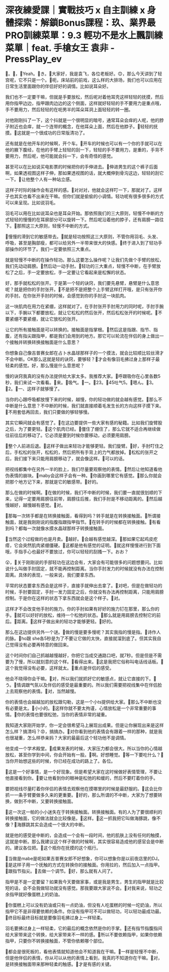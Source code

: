 # 深夜練愛課｜實戰技巧 x 自主訓練 x 身體探索：解鎖Bonus課程：玖、業界最PRO訓練菜單：9.3 輕功不是水上飄訓練菜單｜feat. 手槍女王 袁非 - PressPlay_ev

🎼。🎼，🎼Yeah。🎼き。🎼大家好，我是袁飞，各位老板好。😊，那么今天讲到了轻宫呢，它不只是一个。🎼呃，床站前的前戏，这么样的大排场，我们也可以应用在日常生活里面跟你的伴侣好好的调情。比如说耳朵好。

我们也不一定要干嘛，但就是手要放松，然后呢对着他耳壳这样轻轻的抚摸，然后用你指甲边边，指甲跟肉边边的这个侧面，这样就好轻轻的手不要用力是重点哦，手不要用力，然后轻轻的在呃男半的耳朵耳洞上面轻轻的转一圈。

对他刚刚抖了一下，这个抖就是一个很明显的暗号，通常耳朵会痒的人呢，他的脖子附近也会痒，就一个连带的概念，在他耳朵上面，然后在他脖子。🎼轻轻的抚摸。🎼这就是一个很成功的日常版清功了。

还有就是在他开车的时候啊，开个车。🎼开车的时候也可以有一个你的手就可以在他的腋下腹经，在他的手臂上轻轻的刮一下，轻轻的手不要用力，是重的，手背不要用力，然后呢，他可能就会抖一下，会有奇怪的感觉。

甚至可以在比如说买电影票的时候把你的手伸进去。🎼伸进男生的这个裤子后面啊，如果透视图这样子伸，那如果透视图的话，就大概伸到骨沟这边，轻轻的刮它一下。🎼让他整个人有一种站立感。

这样子时际的操作会有这样的感。🎼对对对，他就会这样叮一下，那就对了。这样子也其实也看不出来在干嘛。但你们就是偷偷的小调情。轻功呢有很多很多的方式可以来呈现。比如说羽毛。

羽毛可以用在比如说耳朵也是耳朵开始。那依照我们的三大原则，轻慢不中断的方式轻轻的慢慢的在耳廓部分可以旋转一下。然后呢沿着他的脖子，还有肩膀一路往下。🎼那照这三大原则，轻慢不中断的方式。

🎼慢慢的滑到它的敏感带去。🎼就是轻功按照这三大原则，不管你用羽毛、头发、呼吸，甚至是胸部瘦，都可以给另外一半带来很大的快感。🎼终于进入到了轻功手部操作的环节了。我们一定要依照三大重点。

就是轻慢不中断的在操作轻功。那么这要怎么操作呢？让我们先做个手臂的放松，我们先动动肩膀。🎼然后动一动手肘。🎼轻功的三大重点，轻慢不中断，在手臂放松了之后，手一定要放松，手一定要让它看起来是松懈的状态。

好，那手就松松的张开。于是第一个轻的诀窍，我们要先悬臂，悬臂是什么意思呢？就是把你的手肘张开。🎼不是把不是把整个上手臂这样打开哦，是只有张开你的手肘。在你张开手肘的时候，会感觉到你的手肘这一块肌肉。

这一块肌肉在用力在紧绷，这样就对了。在手肘张开手肘用力的同时呢，手肘手腕以下，手腕以下都要放松，就让它松松的然后张开，然后松松张开的时候呢。🎼不要紧绷不要紧绷，就让它放松的张开。

让它的所有接触面是可以转换的。接触面是指掌根。🎼然后这是指跟、指节、指腹，还有指尖跟指甲，都是我们会用到的地方。那它可以轮流在伴侣的身上做出一个接触并转换转换接触面是什么意思？

你想象自己像吉普赛女郎在占卜水晶球那样子的一个摸法，就会比较顺比较丝滑才不会中断。OK那么这就是轻的诀窍，要够轻？🎼才会有像羽毛拂过身上那样子最轻柔的感觉。好，那么慢是什么意思呢？

慢的诀窍我真的没有办法提供给大家太多。我推荐大家。🎼呼跟吸你在心里各数5秒，我们来试一次看看。🎼来。🎼吸气。🎼一。🎼23。🎼45吐气5。🎼嗯ん。🎼3。🎼2。🎼一、这样子就够慢了。

当你的心跟呼吸都放慢下来的时候，越慢，你的轻功做的就会越有感觉。🎼那么不中断是什么意思？不中断的时候，我们就直接顺着毛发生长的方向这样子摸下来。🎼不用套低再回去，我们只要做的够轻够慢。

其实它瞬间就会有感觉了。🎼在这边要提供一些大家有感的秘籍。比如我们旋臂股之后，为了要更轻。🎼这个肌肉已经。🎼僵住了绷住了，那么它就不适合再继续做往前往后的移动了。它必须是要到时候你要移动，必须要用肩膀。

🎼整个人前进后退。🎼这样子做出来轻功才能够更轻。我们旋臂。🎼好，手肘叮住之后，手松松的张开，松松的，然后把所有手背上的力气都放掉。🎼松松的张开之后，我们接下来只能用肩膀移动了，就会像这样。🎼可以的话。

把视线都集中在另外一半的脸上，我们尽量要观察他的表情。🎼然后让他知道看他伪表情的崩块。🎼maby会这样子会有一种。🎼你画到哪里它有感觉。🎼那么你就会把那个地方记下来，那就是它的敏感带。🎼好的。

那么在做的时候啊。🎼在做的时候，我们不中断的时候，我们要一直就很划顺的下来，记得一定要用肩膀往前带，肩膀往后推，我们手肘是不移动距离的。🎼然后越慢越好，越慢越有感觉。🎼对。

🎼那每一次转手都是在转换接触面，看得到吗？转手就是在转换接触面。🎼所谓接触面，就是我刚刚说的指腹指跟指甲指节。🎼在转手的时候都在转换接触。🎼有看到吗？都每一次就像水摸水晶球那样子转换接触面。

🎼当然这个过程做的也是月卖。🎼越好。🎼会越有感觉越深。🎼那如果它起鸡皮疙瘩，它会突然肌肉紧绷僵硬。🎼这都是他有感觉的证明。🎼就这样慢慢进行到下面哦，手指手心也最好不要放过，你可以轻轻的刮搔一下。おお？

😮，🎼关于刚刚说的手部轻功在这边会有，大家会有可能很多的问题想要问。比如说什么叫做手肘固定，就不能再控制距离。当你手肘发力的时候就没有办法在控制距离。具体的表现，一般来说，我们要拿东西。

平常的状态要拿东西会是这样子，直接手就伸出去拿了。🎼对吧，但是在做轻功的时候，手肘要固定，手肘一发力固定之后，你就没有办法再控制距离，只能用肩膀控制。于是你在这样的状态下拿东西就会是这个样子。🎼对。

这样才不会改变他手肘的施力。你的手肘如果有好好的施力钉在那里，那么你的手。🎼就可以好好的放松，维持一个松弛的状态。🎼那么就是用肩膀去控制它的前后。🎼距离。🎼这样子做出来的轻功才能够更轻。🎼好的。

那么在这边提供另外一个谜。🎼做的慢是要多慢呢？其实我指的慢是指。🎼诗作人的脉。🎼ho跟 she各5秒是为了不要让它做的太快，直接就溜到底了。但其实我自己觉得没有必要再特意的做回来。

这个时间你们自己抓越越慢越好，你把它当成交通路口吧，就7秒。但是但是不需要为了慢，所以就刻意的这个样。🎼看得出来。🎼这是我把它俗称叫电话线话板。🎼这个我觉得没有必要，这样就太。🎼重点是伴侣的感受。

他会不晓得你会干嘛。🎼对，所以我们就抓好它的敏感点，就让它直接的下。🎼う。🎼情调跟气氛以及伴侣的感受是最重要的。所以我们需要把视线集中在伴侣脸上去观察他的表情。🎼对，当然越慢。

你的表情也会越越加的放松跟勾勒，这是一个小ts提供给大家。🎼那么不中断也没有必要是太。🎼小小的。🎼这样你就不要太拘谨，心情放松是一个非常重要的事情。🎼你的表情也要很松弛，当你的表情非常的凝重。

我知道大家刚开始学，你一定会很希望马上展现出成果。但是让你展现出来是这样怎么样？搞清吗？😡，搞搞办。🎼对你看到他的表情会有跟着一样的那种，就是我也很凝重，怎么样恭亲妈？大家的最最后这个轻功他不是调情。

他变成一个学术殿堂。🎼成果发表的时候，大家压力都会很大。所以当你的心情越放松，甚至你学到中间，你会开始有一股。🎼啊。好想睡觉。🎼等一下要吃什么？🎼当你开始想这些的时候，你已经在成功的路上了。各位。

🎼这是一个好事情，是一个好现象。但是希望大家在这时候做好表情管理，不要让他直接看到你。🎼要让他看到你的眼神是松弛的和缓的，然后不要盯着你的手。

要把视线尽量盯着你伴侣的表情去观察他在摸哪里的时候是最舒服的。🎼这会比你抓一一条手臂要做多久来的更重要。🎼好的，那么所谓的不中断，大家为了想要转换，做到不中断，又要转换接触面。

🎼这一次这一帕的小小迷失在于转换接触面。转换接触面。有的人为了要很顺利的转换接触面，它的做法就会比较像是。🎼这样。🎼这一抓我把它叫做海豚跳，像不像？🎼海豚跳其实会造成一个很大的中断。

就是他的感受是中断的，会造成一个会有一段时间，他的肌肤上没有任何的触摸，这就是中断。那么我建议这个样子做的时候啊，其实很容易造成他的感官会是中断的。建议各位把。🎼这个瓶你在抚摸的这个瓶行。

🎼当做是mabe是呃如果吉普赛女郎不好想象，你可以想象你是以前夜店里的DJ。🎼是这样子用一个抚触的方式在转换你的接触面。你用拉的，然后加入一点指甲。🎼跟指节指尖。🎼去做一个调节。🎼好，那么就有人问了。

指甲是不是一定要留？如果我今天要做家事，或是我是男生，男生的指甲就是比较短的话，会不会我做轻功就没有感觉。那我要跟大家说不会。🎼对我来说，轻功之余指甲就好像蛋糕上的奶油。

🎼你蛋糕上可以没有奶油或只有一点奶油，但没有人吃蛋糕的时候一坨奶油，所以指甲它不是非得要依赖的条件。你没有指甲可不可以做轻功，可以轻功最成功最。🎼终目标最终目标就是要像羽毛拂过身上一样轻柔。

羽毛要拂过身上一样轻柔，它的最后的概念依然是你的手掌。🎼还有指节指腹指间给大家带来这个转换，给大家带来不一样的感。🎼所以不要依赖指甲，如果你依赖指甲，只要你不转换接触面，不管你依赖哪个部位。

🎼都会是很死板的，看他表情就知道他会不知道我在干嘛。🎼一样是轻慢不中断，但是他伴侣的表情，你从可以从他的表情上看到，我真的不知道你在干嘛。🎼对，是转换接触面带来那种轻柔的触感。🎼才是有感的关键。

